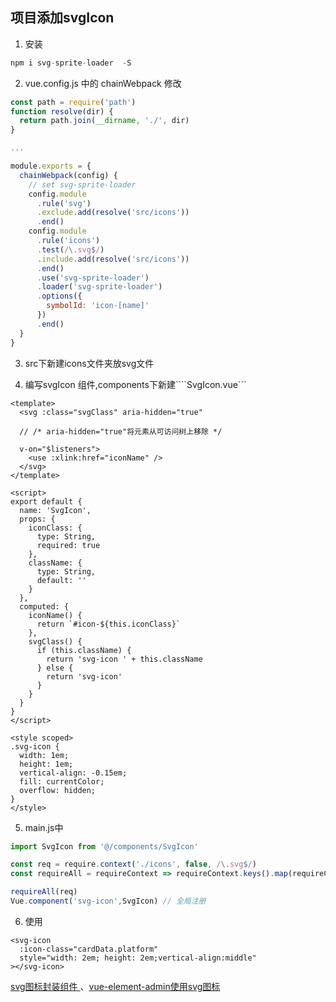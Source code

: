 ## 项目添加svgIcon

1. 安装 
  
```js
npm i svg-sprite-loader  -S
```

2. vue.config.js 中的 chainWebpack 修改

```js
const path = require('path')
function resolve(dir) {
  return path.join(__dirname, './', dir)
}

...

module.exports = {
  chainWebpack(config) {
    // set svg-sprite-loader
    config.module
      .rule('svg')
      .exclude.add(resolve('src/icons'))
      .end()
    config.module
      .rule('icons')
      .test(/\.svg$/)
      .include.add(resolve('src/icons'))
      .end()
      .use('svg-sprite-loader')
      .loader('svg-sprite-loader')
      .options({
        symbolId: 'icon-[name]'
      })
      .end()
  }
}
```

3. src下新建icons文件夹放svg文件

4. 编写svgIcon 组件,components下新建````SvgIcon.vue```

```vue
<template>
  <svg :class="svgClass" aria-hidden="true" 

  // /* aria-hidden="true"将元素从可访问树上移除 */

  v-on="$listeners">
    <use :xlink:href="iconName" />
  </svg>
</template>

<script>
export default {
  name: 'SvgIcon',
  props: {
    iconClass: {
      type: String,
      required: true
    },
    className: {
      type: String,
      default: ''
    }
  },
  computed: {
    iconName() {
      return `#icon-${this.iconClass}`
    },
    svgClass() {
      if (this.className) {
        return 'svg-icon ' + this.className
      } else {
        return 'svg-icon'
      }
    }
  }
}
</script>

<style scoped>
.svg-icon {
  width: 1em;
  height: 1em;
  vertical-align: -0.15em;
  fill: currentColor;
  overflow: hidden;
}
</style>
```

5. main.js中

```js
import SvgIcon from '@/components/SvgIcon'

const req = require.context('./icons', false, /\.svg$/)
const requireAll = requireContext => requireContext.keys().map(requireContext)

requireAll(req)
Vue.component('svg-icon',SvgIcon) // 全局注册
```

6. 使用

```vue
<svg-icon
  :icon-class="cardData.platform"
  style="width: 2em; height: 2em;vertical-align:middle"
></svg-icon>
```

[svg图标封装组件 ](https://tatekii.github.io/2022/02/24/svg%E5%9B%BE%E6%A0%87%E5%B0%81%E8%A3%85%E7%BB%84%E4%BB%B6/)、[vue-element-admin使用svg图标](https://blog.csdn.net/qq2276031/article/details/107639303)